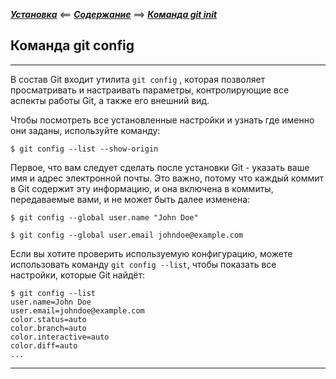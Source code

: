 ***[Установка](./install.md)*** <== ***[Содержание](./readme.md)*** ==> ***[Команда git init](./init.md)***

## Команда git config

---

В состав Git входит утилита `git config` , которая позволяет просматривать и настраивать параметры, контролирующие все аспекты работы Git, а также его внешний вид. 


Чтобы посмотреть все установленные настройки и узнать где именно они заданы, используйте команду:

`$ git config --list --show-origin`


Первое, что вам следует сделать после установки Git - указать ваше имя и адрес электронной почты. Это важно, потому что каждый коммит в Git содержит эту информацию, и она включена в коммиты, передаваемые вами, и не может быть далее изменена:

`$ git config --global user.name "John Doe"`

`$ git config --global user.email johndoe@example.com`


Если вы хотите проверить используемую конфигурацию, можете использовать команду `git config --list`, чтобы показать все настройки, которые Git найдёт:

```
$ git config --list
user.name=John Doe
user.email=johndoe@example.com
color.status=auto
color.branch=auto
color.interactive=auto
color.diff=auto
...
```

---